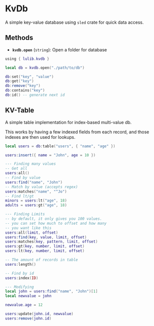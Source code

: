 # KvDb

A simple key-value database using `sled` crate for quick data access.

## Methods

- **`kvdb.open`** (`string`): Open a folder for database

```lua
using { lulib.kvdb }

local db = kvdb.open("./path/to/db")

db:set("key", "value")
db:get("key")
db:remove("key")
db:contains("key")
db:id() -- generate next id
```

## KV-Table

A simple table implementation for index-based multi-value db. 

This works by having a few indexed fields from each record, and those indexes are then used for lookups.

```lua
local users = db:table("users", { "name", "age" })

users:insert({ name = "John", age = 10 })

--- Finding many values
-- Get all
users:all()
-- Find by value
users:find("name", "John")
-- Match by value (accepts regex)
users:matches("name", "^Jo") 
-- Find lt/gt
minors = users:lt("age", 18)
adults = users:gt("age", 18)

--- Finding Limits
-- by default, it only gives you 100 values.
-- you can set how much to offset and how many 
-- you want like this
users:all(limit, offset)
users:find(key, value, limit, offset)
users:matches(key, pattern, limit, offset)
users:gt(key, number, limit, offset)
users:lt(key, number, limit, offset)

-- The amount of records in table
users:length()

-- Find by id
users:index(ID)

--- Modifying
local john = users:find("name", "John")[1]
local newvalue = john

newvalue.age = 12

users:update(john.id, newvalue)
users:remove(john.id)

```
